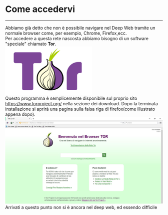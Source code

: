 # Come accedervi
---

Abbiamo già detto che non è possibile navigare nel Deep Web tramite un normale browser come, per esempio, Chrome, Firefox,ecc.<br/>
Per accedere a questa rete nascosta abbiamo bisogno di un software "speciale" chiamato **Tor**.<br/>
![](logo_tor.png)<br/>
Questo programma è semplicemente disponibile sul proprio sito https://www.torproject.org/ nella sezione dei download. Dopo la terminata installazione si aprirà una pagina sulla falsa riga di firefox(come illustrato appena dopo).
![](screen_tor.JPG)<br/>
Arrivati a questo punto non si è ancora nel deep web, ed essendo difficile
